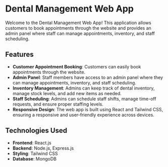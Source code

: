 # Dental Management Web App

Welcome to the Dental Management Web App! This application allows customers to book appointments through the website and provides an admin panel where staff can manage appointments, inventory, and staff scheduling.

## Features

- **Customer Appointment Booking**: Customers can easily book appointments through the website.
- **Admin Panel**: Staff members have access to an admin panel where they can manage appointments, inventory, and staff scheduling.
- **Inventory Management**: Admins can keep track of dental inventory, manage stock levels, and add new items as needed.
- **Staff Scheduling**: Admins can schedule staff shifts, manage time-off requests, and ensure proper staffing levels.
- **Responsive Design**: The web app is built using React and Tailwind CSS, ensuring a responsive and user-friendly experience across devices.

## Technologies Used

- **Frontend**: React.js
- **Backend**: Node.js, Express.js
- **Styling**: Tailwind CSS
- **Database**: MongoDB
